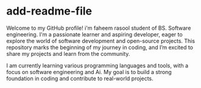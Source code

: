 # add-readme-file
Welcome to my GitHub profile! i'm faheem rasool student of BS. Software engineering.  I'm a passionate learner and aspiring developer, eager to explore the world of software development and open-source projects. This repository marks the beginning of my journey in coding, and I’m excited to share my projects and learn from the community.

I am currently learning various programming languages and tools, with a focus on software engineering and Ai. My goal is to build a strong foundation in coding and contribute to real-world projects. 
